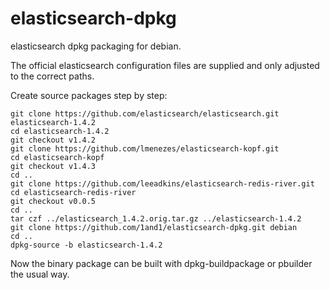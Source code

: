 elasticsearch-dpkg
==================

elasticsearch dpkg packaging for debian.

The official elasticsearch configuration files are supplied and only adjusted to the correct paths.

Create source packages step by step:

```
git clone https://github.com/elasticsearch/elasticsearch.git elasticsearch-1.4.2
cd elasticsearch-1.4.2
git checkout v1.4.2
git clone https://github.com/lmenezes/elasticsearch-kopf.git
cd elasticsearch-kopf
git checkout v1.4.3
cd ..
git clone https://github.com/leeadkins/elasticsearch-redis-river.git
cd elasticsearch-redis-river
git checkout v0.0.5
cd ..
tar czf ../elasticsearch_1.4.2.orig.tar.gz ../elasticsearch-1.4.2
git clone https://github.com/1and1/elasticsearch-dpkg.git debian
cd ..
dpkg-source -b elasticsearch-1.4.2
```

Now the binary package can be built with dpkg-buildpackage or pbuilder the usual way.
